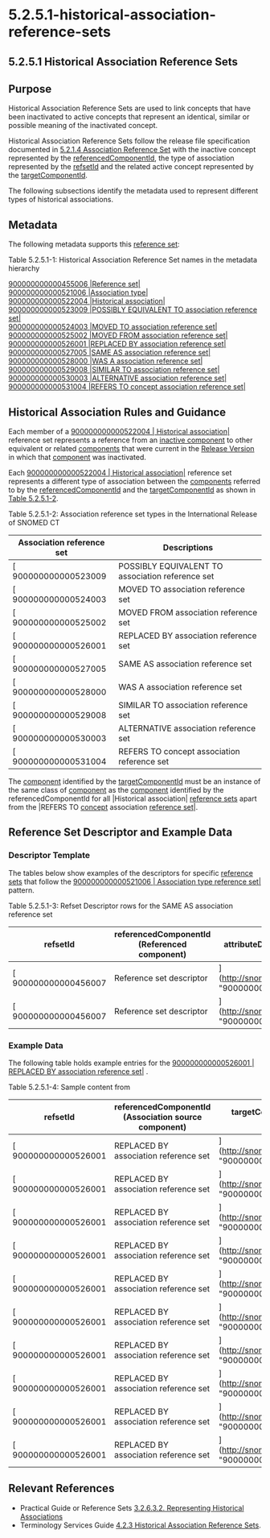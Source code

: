 # 5.2.5.1-historical-association-reference-sets

## 5.2.5.1 Historical Association Reference Sets

## Purpose

Historical Association Reference Sets are used to link concepts that have been inactivated to active concepts that represent an identical, similar or possible meaning of the inactivated concept.

Historical Association Reference Sets follow the release file specification documented in [5.2.1.4 Association Reference Set](../../../../5%20reference-set-release-files-specification/5.2%20reference-set-types/5.2.5%20section/5.2.1.4-Association-Reference-Set_28739378.html) with the inactive concept represented by the [referencedComponentId](https://confluence.ihtsdotools.org/display/DOCRELFMT/referencedComponentId+\(field\)), the type of association represented by the [refsetId](https://confluence.ihtsdotools.org/display/DOCRELFMT/refsetId+\(field\)) and the related active concept represented by the [targetComponentId](https://confluence.ihtsdotools.org/display/DOCRELFMT/targetComponentId+\(field\)).

The following subsections identify the metadata used to represent different types of historical associations.

## Metadata

The following metadata supports this [reference set](https://confluence.ihtsdotools.org/display/DOCGLOSS/reference+set):

Table 5.2.5.1-1: Historical Association Reference Set names in the metadata hierarchy

[900000000000455006 |Reference set|](http://snomed.info/id/900000000000455006)\
[900000000000521006 |Association type|](http://snomed.info/id/900000000000521006)\
[900000000000522004 |Historical association|](http://snomed.info/id/900000000000522004)\
[900000000000523009 |POSSIBLY EQUIVALENT TO association reference set|](http://snomed.info/id/900000000000523009)\
[900000000000524003 |MOVED TO association reference set|](http://snomed.info/id/900000000000524003)\
[900000000000525002 |MOVED FROM association reference set|](http://snomed.info/id/900000000000525002)\
[900000000000526001 |REPLACED BY association reference set|](http://snomed.info/id/900000000000526001)\
[900000000000527005 |SAME AS association reference set|](http://snomed.info/id/900000000000527005)\
[900000000000528000 |WAS A association reference set|](http://snomed.info/id/900000000000528000)\
[900000000000529008 |SIMILAR TO association reference set|](http://snomed.info/id/900000000000529008)\
[900000000000530003 |ALTERNATIVE association reference set|](http://snomed.info/id/900000000000530003)\
[900000000000531004 |REFERS TO concept association reference set|](http://snomed.info/id/900000000000531004)

## Historical Association Rules and Guidance

Each member of a [900000000000522004 | Historical association|](http://snomed.info/id/900000000000522004) reference set represents a reference from an [inactive component](https://confluence.ihtsdotools.org/display/DOCGLOSS/inactive+component) to other equivalent or related [components](https://confluence.ihtsdotools.org/display/DOCGLOSS/component) that were current in the [Release Version](https://confluence.ihtsdotools.org/display/DOCGLOSS/Release+Version) in which that [component](https://confluence.ihtsdotools.org/display/DOCGLOSS/component) was inactivated.

Each [900000000000522004 | Historical association|](http://snomed.info/id/900000000000522004) reference set represents a different type of association between the [components](https://confluence.ihtsdotools.org/display/DOCGLOSS/component) referred to by the [referencedComponentId](https://confluence.ihtsdotools.org/display/DOCRELFMT/referencedComponentId+\(field\)) and the [targetComponentId](https://confluence.ihtsdotools.org/display/DOCRELFMT/targetComponentId+\(field\)) as shown in [Table 5.2.5.1-2](https://confluence.ihtsdotools.org/display/DOCRELFMT/5.2.5.1+Historical+Association+Reference+Sets#Table-assoc-types).

Table 5.2.5.1-2: Association reference set types in the International Release of SNOMED CT

| Association reference set | Descriptions                                     |
| ------------------------- | ------------------------------------------------ |
| \[ 900000000000523009     | POSSIBLY EQUIVALENT TO association reference set |
| \[ 900000000000524003     | MOVED TO association reference set               |
| \[ 900000000000525002     | MOVED FROM association reference set             |
| \[ 900000000000526001     | REPLACED BY association reference set            |
| \[ 900000000000527005     | SAME AS association reference set                |
| \[ 900000000000528000     | WAS A association reference set                  |
| \[ 900000000000529008     | SIMILAR TO association reference set             |
| \[ 900000000000530003     | ALTERNATIVE association reference set            |
| \[ 900000000000531004     | REFERS TO concept association reference set      |

The [component](https://confluence.ihtsdotools.org/display/DOCGLOSS/component) identified by the [targetComponentId](https://confluence.ihtsdotools.org/display/DOCRELFMT/targetComponentId+\(field\)) must be an instance of the same class of [component](https://confluence.ihtsdotools.org/display/DOCGLOSS/component) as the [component](https://confluence.ihtsdotools.org/display/DOCGLOSS/component) identified by the referencedComponentId for all |Historical association| [reference sets](https://confluence.ihtsdotools.org/display/DOCGLOSS/reference+set) apart from the |REFERS TO [concept](https://confluence.ihtsdotools.org/display/DOCGLOSS/concept) association [reference set](https://confluence.ihtsdotools.org/display/DOCGLOSS/reference+set)|.

## Reference Set Descriptor and Example Data

### Descriptor Template

The tables below show examples of the descriptors for specific [reference sets](https://confluence.ihtsdotools.org/display/DOCGLOSS/reference+set) that follow the [900000000000521006 | Association type reference set|](http://snomed.info/id/900000000000521006) pattern.

Table 5.2.5.1-3: Refset Descriptor rows for the SAME AS association reference set

| **refsetId**          | **referencedComponentId (Referenced component)** | **attributeDescription (Attribute description)**                | **attributeType (Attribute type)** | **attributeOrder (Attribute order)** |
| --------------------- | ------------------------------------------------ | --------------------------------------------------------------- | ---------------------------------- | ------------------------------------ |
| \[ 900000000000456007 | Reference set descriptor                         | ]\(http://snomed.info/id/900000000000456007 "900000000000456007 | Reference set descriptor           | ")                                   |
| \[ 900000000000456007 | Reference set descriptor                         | ]\(http://snomed.info/id/900000000000456007 "900000000000456007 | Reference set descriptor           | ")                                   |

### Example Data

The following table holds example entries for the [900000000000526001 | REPLACED BY association reference set|](http://snomed.info/id/900000000000526001) .

Table 5.2.5.1-4: Sample content from

| **refsetId**          | **referencedComponentId (Association source component)** | **targetComponentId (Association target component)**            |
| --------------------- | -------------------------------------------------------- | --------------------------------------------------------------- |
| \[ 900000000000526001 | REPLACED BY association reference set                    | ]\(http://snomed.info/id/900000000000526001 "900000000000526001 |
| \[ 900000000000526001 | REPLACED BY association reference set                    | ]\(http://snomed.info/id/900000000000526001 "900000000000526001 |
| \[ 900000000000526001 | REPLACED BY association reference set                    | ]\(http://snomed.info/id/900000000000526001 "900000000000526001 |
| \[ 900000000000526001 | REPLACED BY association reference set                    | ]\(http://snomed.info/id/900000000000526001 "900000000000526001 |
| \[ 900000000000526001 | REPLACED BY association reference set                    | ]\(http://snomed.info/id/900000000000526001 "900000000000526001 |
| \[ 900000000000526001 | REPLACED BY association reference set                    | ]\(http://snomed.info/id/900000000000526001 "900000000000526001 |
| \[ 900000000000526001 | REPLACED BY association reference set                    | ]\(http://snomed.info/id/900000000000526001 "900000000000526001 |
| \[ 900000000000526001 | REPLACED BY association reference set                    | ]\(http://snomed.info/id/900000000000526001 "900000000000526001 |
| \[ 900000000000526001 | REPLACED BY association reference set                    | ]\(http://snomed.info/id/900000000000526001 "900000000000526001 |
| \[ 900000000000526001 | REPLACED BY association reference set                    | ]\(http://snomed.info/id/900000000000526001 "900000000000526001 |

## Relevant References

* Practical Guide or Reference Sets [3.2.6.3.2. Representing Historical Associations](https://confluence.ihtsdotools.org/display/WIPRFSPG/3.2.6.3.2.+Representing+Historical+Associations)
* Terminology Services Guide [4.2.3 Historical Association Reference Sets](../../../../pages/createpage.action).
